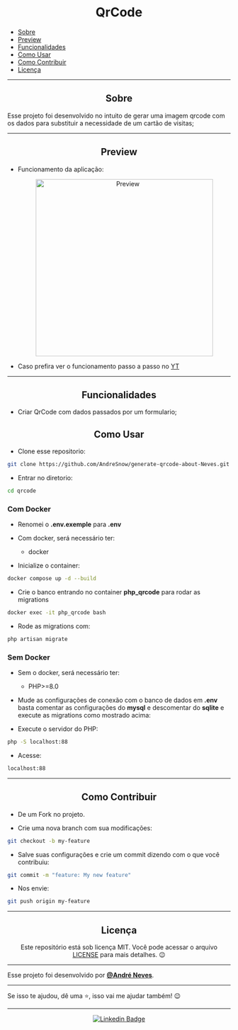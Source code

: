 <h1 align="center">QrCode</h1>

   <p>
   
   - [Sobre](#sobre)
   - [Preview](#preview)
   - [Funcionalidades](#Funcionalidades)
   - [Como Usar](#como-usar)
   - [Como Contribuir](#como-contribuir)
   - [Licença](#licença)

   </p>

---

<h2 align="center">Sobre</h2>

Esse projeto foi desenvolvido no intuito de gerar uma imagem qrcode com os dados para substituir a necessidade de um cartão de visitas;

---

<h2 align="center">Preview</h2>

-   Funcionamento da aplicação:

     <p align="center">
        <img src="https://i.ibb.co/GT6xvYK/Captura-de-tela-2023-03-30-195143.png" width="400" alt="Preview">
     </p>

-   Caso prefira ver o funcionamento passo a passo no [YT](https://youtu.be/MTeT7RwVbgo)

---

<h2 align="center">Funcionalidades</h2>
   
- Criar QrCode com dados passados por um formulario;

<h2 align="center">Como Usar</h2>

-   Clone esse repositorio:

```sh
git clone https://github.com/AndreSnow/generate-qrcode-about-Neves.git qrcode
```

-   Entrar no diretorio:

```sh
cd qrcode
```

<h3> Com Docker </h3>

-   Renomei o **.env.exemple** para **.env**
-   Com docker, será necessário ter:

    -   docker

-   Inicialize o container:

```sh
docker compose up -d --build
```

-   Crie o banco entrando no container **php_qrcode** para rodar as migrations

```sh
docker exec -it php_qrcode bash
```

-   Rode as migrations com:

```sh
php artisan migrate
```

<h3>Sem Docker</h3>

-   Sem o docker, será necessário ter:

    -   PHP>=8.0

-   Mude as configurações de conexão com o banco de dados em **.env** basta comentar as configurações do **mysql** e descomentar do **sqlite** e execute as migrations como mostrado acima:

-   Execute o servidor do PHP:

```sh
php -S localhost:88
```

-   Acesse:

```sh
localhost:88
```

---

<h2 align="center">Como Contribuir</h2>

-   De um Fork no projeto.

-   Crie uma nova branch com sua modificações:

```sh
git checkout -b my-feature
```

-   Salve suas configurações e crie um commit dizendo com o que você contribuiu:

```sh
git commit -m "feature: My new feature"
```

-   Nos envie:

```sh
git push origin my-feature
```

---

<h2 align="center">Licença</h2>

<p align="center">
   Este repositório está sob licença MIT. Você pode acessar o arquivo <a href="https://github.com/AndreSnow/generate-qrcode-about-Neves/blob/master/LICENSE">LICENSE</a> para mais detalhes. 😉
</p>

---

Esse projeto foi desenvolvido por **[@André Neves](https://www.linkedin.com/in/andré-n-922181a6/)**.

---

Se isso te ajudou, dê uma ⭐, isso vai me ajudar também!
😉

---

   <div align="center">

[![Linkedin Badge](https://img.shields.io/badge/-Andre%20Neves-292929?style=flat-square&logo=Linkedin&logoColor=white&link=https://www.linkedin.com/in/andr%C3%A9-n-922181a6/)](https://www.linkedin.com/in/andré-n-922181a6/)

   </div>

